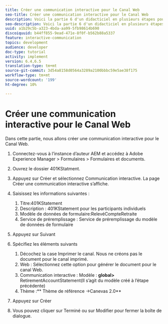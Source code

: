 ```yaml
---
title: Créer une communication interactive pour le Canal Web
seo-title: Créer une communication interactive pour le Canal Web
description: Voici la partie 6 d'un didacticiel en plusieurs étapes pour créer votre premier document de communications interactives. Dans cette partie, nous allons créer une communication interactive pour le Canal Web.
seo-description: Voici la partie 6 d'un didacticiel en plusieurs étapes pour créer votre premier document de communications interactives. Dans cette partie, nous allons créer une communication interactive pour le Canal Web.
uuid: a1b29c5b-a323-4bda-aa99-5fb98614b690
discoiquuid: b44ff855-9ead-471e-8f0f-b562b88a5337
feature: interactive-communication
topics: development
audience: developer
doc-type: tutorial
activity: implement
version: 6.4,6.5
translation-type: tm+mt
source-git-commit: 3d54a8158d0564a3289a2100bbbc59e5ae38f175
workflow-type: tm+mt
source-wordcount: '199'
ht-degree: 10%

---
```



# Créer une communication interactive pour le Canal Web

Dans cette partie, nous allons créer une communication interactive pour le Canal Web.

1. Connectez-vous à l’instance d’auteur AEM et accédez à Adobe Experience Manager > Formulaires > Formulaires et documents.
1. Ouvrez le dossier 401KStatment.
1. Appuyez sur Créer et sélectionnez Communication interactive. La page Créer une communication interactive s’affiche.
1. Saisissez les informations suivantes :

   1. Titre:401KStatement
   1. Description : 401KStatement pour les participants individuels
   1. Modèle de données de formulaire:RelevéCompteRetraite
   1. Service de préremplissage : Service de préremplissage du modèle de données de formulaire

1. Appuyez sur Suivant
1. Spécifiez les éléments suivants

   1. Décochez la case Imprimer le canal. Nous ne créons pas le document pour le canal imprimé.
   1. Web : Sélectionnez cette option pour générer le document pour le canal Web.
   1. Communication interactive : Modèle : **global>** RetirementAccountStatement(Il s’agit du modèle créé à l’étape précédente)
   1. Thème :** Thème de référence ->Canevas 2.0**

1. Appuyez sur Créer
1. Vous pouvez cliquer sur Terminé ou sur Modifier pour fermer la boîte de dialogue.

